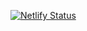 [![Netlify Status](https://api.netlify.com/api/v1/badges/6251734c-15d0-4868-858e-b6af3640751b/deploy-status)](https://app.netlify.com/sites/amazing-lovelace-32b13c/deploys)
